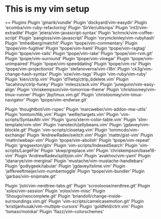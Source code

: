 This is my vim setup
====================

== Plugins
Plugin 'gmarik/vundle'
Plugin 'dockyard/vim-easydir'
Plugin 'ecomba/vim-ruby-refactoring'
Plugin 'SirVer/ultisnips'
Plugin 'int3/vim-extradite'
Plugin 'jelera/vim-javascript-syntax'
Plugin 'kchmck/vim-coffee-script'
Plugin 'pangloss/vim-javascript'
Plugin 'rorymckinley/vim-rubyhash'
Plugin 'tmhedberg/matchit'
Plugin 'tpope/vim-commentary'
Plugin 'tpope/vim-fugitive'
Plugin 'tpope/vim-haml'
Plugin 'tpope/vim-ragtag'
Plugin 'tpope/vim-rails'
Plugin 'tpope/vim-rake'
Plugin 'tpope/vim-rvm.git'
Plugin 'tpope/vim-surround'
Plugin 'tpope/vim-vinegar'
Plugin 'tpope/vim-unimpaired'
Plugin 'tpope/vim-speeddating'
Plugin 'tpope/vim-rsi'
Plugin 'tpope/vim-projectionist'
Plugin 'stefanoverna/vim-i18n'
Plugin 'ck3g/vim-change-hash-syntax'
Plugin 'szw/vim-tags'
Plugin 'vim-ruby/vim-ruby'
Plugin 'kien/ctrlp.vim'
Plugin 'd11wtq/ctrlp_bdelete.vim'
Plugin 'tacahiroy/ctrlp-funky'
Plugin 'mileszs/ack.vim'
Plugin 'junegunn/vim-easy-align'
Plugin 'chriskempson/vim-tomorrow-theme'
Plugin 'christoomey/vim-tmux-runner'
Plugin 'jby/tmux.vim.git'
Plugin 'christoomey/vim-tmux-navigator'
Plugin 'tpope/vim-endwise.git'

Plugin 'thoughtbot/vim-rspec'
Plugin 'marcweber/vim-addon-mw-utils'
Plugin 'tomtom/tlib_vim'
Plugin 'wellle/targets.vim'
Plugin 'vim-scripts/SyntaxAttr.vim'
Plugin 'guns/xterm-color-table.vim'
Plugin 'slim-template/vim-slim'
Plugin 'nanotech/jellybeans.vim'
Plugin 'jgdavey/vim-blockle.git'
Plugin 'vim-scripts/closetag.vim'
Plugin 'tommcdo/vim-exchange'
Plugin 'AndrewRadev/switch.vim'
Plugin 'mattn/gist-vim'
Plugin 'mattn/webapi-vim'
Plugin 'tpope/vim-abolish'
Plugin 'tpope/vim-repeat'
Plugin 'gregsexton/gitv'
Plugin 'vim-scripts/IndexedSearch'
Plugin 'vim-scripts/LargeFile'
Plugin 'skwp/greplace.vim'
Plugin 'chriskempson/base16-vim'
Plugin 'AndrewRadev/splitjoin.vim'
Plugin 'avakhov/vim-yaml'
Plugin 'idanarye/vim-merginal'
Plugin 'mustache/vim-mustache-handlebars'
Plugin 'godlygeek/tabular'
Plugin 'jgdavey/tslime.vim'
Plugin 'jeffkreeftmeijer/vim-numbertoggle'
Plugin 'tpope/vim-bundler'
Plugin 'garbas/vim-snipmate.git'

Plugin 'jistr/vim-nerdtree-tabs.git'
Plugin 'scrooloose/nerdtree.git'
Plugin 'xolox/vim-session'
Plugin 'xolox/vim-misc'
Plugin 'Shougo/neocomplete.git'
Plugin 'briandoll/change-inside-surroundings.vim.git'
Plugin 'vim-scripts/camelcasemotion.git'
Plugin 'kristijanhusak/vim-multiple-cursors'
Plugin 'goldfeld/ctrlr.vim'
Plugin 'tomasr/molokai'
Plugin 'flazz/vim-colorschemes'
